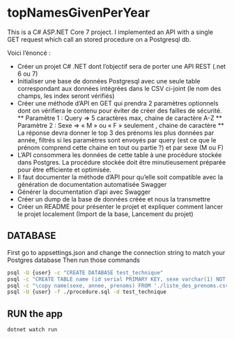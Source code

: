 # topNamesGivenPerYear
This is a C# ASP.NET Core 7 project. I implemented an API with a single GET request which call an stored procedure on a Postgresql db.

Voici l’énoncé : 

* Créer un projet C# .NET dont l’objectif sera de porter une API REST (.net 6 ou 7)
* Initialiser une base de données Postgresql avec une seule table correspondant aux données intégrées dans le CSV ci-joint (le nom des champs, les index seront vérifiés)
* Créer une méthode d’API en GET qui prendra 2 paramètres optionnels dont on vérifiera le contenu pour éviter de créer des failles de sécurité. 
** Paramètre 1 : Query => 5 caractères max, chaine de caractère A-Z 
** Paramètre 2 : Sexe => « M » ou « F » seulement , chaine de caractère
** La réponse devra donner le top 3 des prénoms les plus données par année, filtrés si les paramètres sont envoyés par query (est ce que le prénom comprend cette chaine en tout ou partie ?) et par sexe (M ou F)
* L’API consommera les données de cette table à une procédure stockée dans Postgres. La procédure stockée doit être minutieusement préparée pour être efficiente et optimisée.
* Il faut documenter la méthode d’API pour qu’elle soit compatible avec la génération de documentation automatisée Swagger
* Générer la documentation d’api avec Swagger
* Créer un dump de la base de données créée et nous la transmettre 
* Créer un README pour présenter le projet et expliquer comment lancer le projet localement (Import de la base, Lancement du projet)

## DATABASE 
First go to appsettings.json and change the connection string to match your Postgres database
Then run those commands

```bash
psql -U {user} -c "CREATE DATABASE test_technique" 
psql -c "CREATE TABLE name (id serial PRIMARY KEY, sexe varchar(1) NOT NULL, annee integer NOT NULL, prenoms varchar(100) NOT NULL);" -U {user} test_technique
psql -c "\copy name(sexe, annee, prenoms) FROM './liste_des_prenoms.csv' DELIMITER ';' CSV HEADER;" -U {user} test_technique
psql -U {user} -f ./procedure.sql -d test_technique
```
## RUN the app 
```bash
dotnet watch run
```
